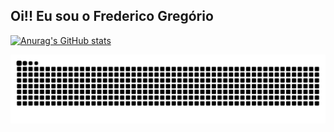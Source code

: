 ## Oi!! Eu sou o Frederico Gregório
[![Anurag's GitHub stats](https://github-readme-stats.vercel.app/api?username=FredGregorio&show_icons=true&theme=highcontrast)](https://github.com/FredGregorio/github-readme-stats)

<picture align="center">
  <source media="(prefers-color-scheme: dark)" srcset="https://raw.githubusercontent.com/FredGregorio/FredGregorio/output/github-contribution-grid-snake-dark.svg">
  <source media="(prefers-color-scheme: light)" srcset="https://raw.githubusercontent.com/FredGregorio/FredGregorio/output/github-contribution-grid-snake-dark.svg">
  <img align="center" alt="github contribution grid snake animation" src="https://raw.githubusercontent.com/FredGregorio/FredGregorio/output/github-contribution-grid-snake.svg">
</picture>




